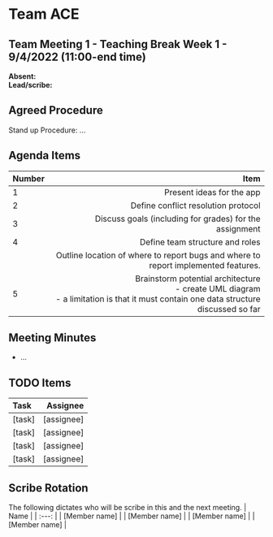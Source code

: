 # Team ACE
## Team Meeting 1 - Teaching Break Week 1 - 9/4/2022 (11:00-end time)
**Absent:**
<br>
**Lead/scribe:**

## Agreed Procedure
Stand up Procedure: ...

## Agenda Items
| Number |                                                                                                                                          Item |
|:-------|----------------------------------------------------------------------------------------------------------------------------------------------:|
| 1      |                                                                                                                     Present ideas for the app |
| 2      |                                                                                                           Define conflict resolution protocol |
| 3      |                                                                                       Discuss goals (including for grades) for the assignment |
| 4      |                                                                                                               Define team structure and roles |
|        |                                                            Outline location of where to report bugs and where to report implemented features. |
| 5      | Brainstorm potential architecture <br/> - create UML diagram <br/> - a limitation is that it must contain one data structure discussed so far |



## Meeting Minutes
- ...

## TODO Items
| Task | Assignee |
| :--- | ---: |
| [task] | [assignee] |
| [task] | [assignee] |
| [task] | [assignee] |
| [task] | [assignee] |

## Scribe Rotation
The following dictates who will be scribe in this and the next meeting.
| Name |
| :---: |
| [Member name] |
| [Member name] |
| [Member name] |
| [Member name] |